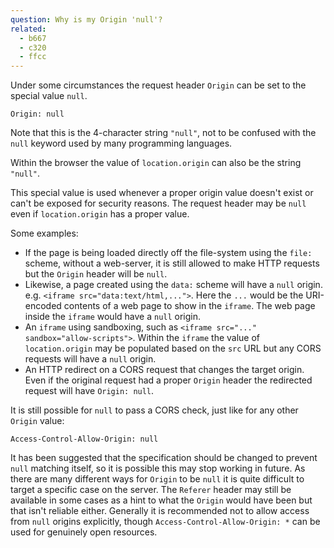 ```yaml
---
question: Why is my Origin 'null'?
related:
  - b667
  - c320
  - ffcc
---
```


Under some circumstances the request header `Origin` can be set to the special value `null`.

```
Origin: null
```

Note that this is the 4-character string `"null"`, not to be confused with the `null` keyword used by many programming
languages.

Within the browser the value of `location.origin` can also be the string `"null"`.

This special value is used whenever a proper origin value doesn't exist or can't be exposed for security reasons. The
request header may be `null` even if `location.origin` has a proper value.

Some examples:

* If the page is being loaded directly off the file-system using the `file:` scheme, without a web-server, it is still
  allowed to make HTTP requests but the `Origin` header will be `null`.
* Likewise, a page created using the `data:` scheme will have a `null` origin. e.g. `<iframe src="data:text/html,...">`.
  Here the `...` would be the URI-encoded contents of a web page to show in the `iframe`. The web page inside the
  `iframe` would have a `null` origin.
* An `iframe` using sandboxing, such as `<iframe src="..." sandbox="allow-scripts">`. Within the `iframe` the value of
  `location.origin` may be populated based on the `src` URL but any CORS requests will have a `null` origin.
* An HTTP redirect on a CORS request that changes the target origin. Even if the original request had a proper `Origin`
  header the redirected request will have `Origin: null`.

It is still possible for `null` to pass a CORS check, just like for any other `Origin` value:

```
Access-Control-Allow-Origin: null
```

It has been suggested that the specification should be changed to prevent `null` matching itself, so it is possible this
may stop working in future. As there are many different ways for `Origin` to be `null` it is quite difficult to target a
specific case on the server. The `Referer` header may still be available in some cases as a hint to what the `Origin`
would have been but that isn't reliable either. Generally it is recommended not to allow access from `null` origins
explicitly, though `Access-Control-Allow-Origin: *` can be used for genuinely open resources.
